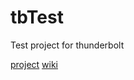 # tbTest

Test project for thunderbolt

[project](https://github.com/tremho/thunderbolt-common/projects/1)
[wiki](https://github.com/tremho/thunderbolt-common/wiki)
